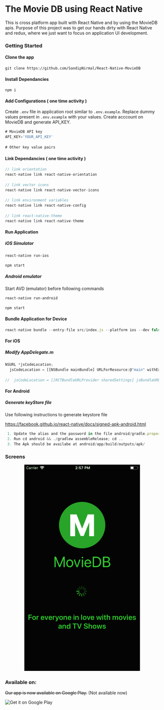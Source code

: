 # The Movie DB using React Native

This is cross platform app built with React Native and by using the MovieDB apis. Purpose of this project was to get our hands dirty with React Native and redux, where we just want to focus on application UI development.

### Getting Started

#### Clone the app

```
git clone https://github.com/SandipNirmal/React-Native-MovieDB
```

#### Install Dependancies

```
npm i
```

#### Add Configurations ( one time activity )

Create ```.env``` file in application root similar to ```.env.example```. Replace dummy values present in ```.env.example``` with your values.
Create acccount on MovieDB and generate API_KEY.

```javascript
# MovieDB API key
API_KEY='YOUR_API_KEY'

# Other key value pairs
```

#### Link Dependancies ( one time activity )

``` JavaScript
// link orientation
react-native link react-native-orientation 

// link vector icons
react-native link react-native-vector-icons

// link environment variables
react-native link react-native-config

// link react-native-theme
react-native link react-native-theme

```
#### Run Application

##### iOS Simulator
```
react-native run-ios

npm start
```

##### Android emulator

Start AVD (emulator) before following commands

```
react-native run-android

npm start
```

#### Bundle Application for Device

``` JavaScript
react-native bundle --entry-file src/index.js --platform ios --dev false --bundle-output ios/main.jsbundle --assets-dest ios
```

#### For iOS

##### Modify AppDelegate.m

``` JavaScript
NSURL *jsCodeLocation;
  jsCodeLocation = [[NSBundle mainBundle] URLForResource:@"main" withExtension:@"jsbundle"];

//  jsCodeLocation = [[RCTBundleURLProvider sharedSettings] jsBundleURLForBundleRoot:@"index.ios" fallbackResource:nil];
```

#### For Android

##### Generate keyStore file
Use following instructions to generate keystore file

https://facebook.github.io/react-native/docs/signed-apk-android.html

``` Javascript
 1. Update the alias and the password in the file android/gradle.properties
 2. Run cd android && ./gradlew assembleRelease; cd ..
 3. The Apk should be availabe at android/app/build/outputs/apk/
```

### Screens
<div style="text-align:center">
	<img src="screenshots/demo.gif" />
</div>


### Available on:
~~Our app is now available on Google Play.~~ (Not available now)

<img alt='Get it on Google Play' src='https://play.google.com/intl/en_gb/badges/images/generic/en_badge_web_generic.png' width='160'/>

